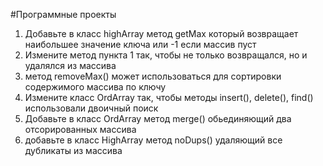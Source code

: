 #Программные проекты
1. Добавьте в класс highArray метод getMax который возвращает наибольшее значение ключа
или -1 если массив пуст
2. Измените метод пункта 1 так, чтобы не только возвращался, но  и удалялся 
из массива
3. метод removeMax() может использоваться для сортировки содержимого массива по ключу
4. Измените класс OrdArray так, чтобы методы insert(), delete(), 
find() использовали двоичный поиск
5. Добавьте в класс OrdArray метод merge() обьединяющий два 
отсорированных массива
6. добавьте в класс HighArray метод noDups() удаляющий все дубликаты 
из массива